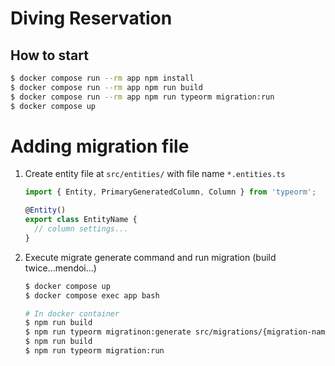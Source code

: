# Diving Reservation

## How to start

```bash
$ docker compose run --rm app npm install
$ docker compose run --rm app npm run build
$ docker compose run --rm app npm run typeorm migration:run
$ docker compose up
```

# Adding migration file

1. Create entity file at `src/entities/` with file name `*.entities.ts`
    ```typescript
    import { Entity, PrimaryGeneratedColumn, Column } from 'typeorm';

    @Entity()
    export class EntityName {
      // column settings...
    }
    ```

1. Execute migrate generate command and run migration (build twice...mendoi...)
    ```bash
    $ docker compose up
    $ docker compose exec app bash

    # In docker container
    $ npm run build
    $ npm run typeorm migratinon:generate src/migrations/{migration-name}
    $ npm run build
    $ npm run typeorm migration:run
    ```
